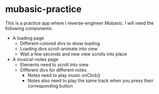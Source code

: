 # mubasic-practice

This is a practice app where I reverse-engineer Mubasic. I will need the following components:
  - A loading page
    - Different-colored divs to show loading
    - Loading divs scroll-animate into view
    - Wait a few seconds and new view scrolls into place
  - A musical-notes page
    - Elements need to scroll into view
    - Different divs for different notes
      - Notes need to play music onClick()
      - Notes also need to play the same track when you press their corresponding button
